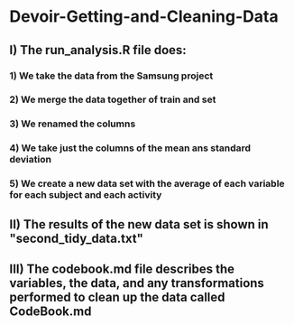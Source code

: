 # Devoir-Getting-and-Cleaning-Data

## I) The run_analysis.R file does:
### 1) We take the data from the Samsung project
### 2) We merge the data together of train and set 
### 3) We renamed the columns
### 4) We take just the columns of the mean ans standard deviation 
### 5) We create a new data set with the average of each variable for each subject and each activity

## II) The results of the new data set is shown in "second_tidy_data.txt"

## III) The codebook.md file describes the variables, the data, and any transformations performed to clean up the data called CodeBook.md
